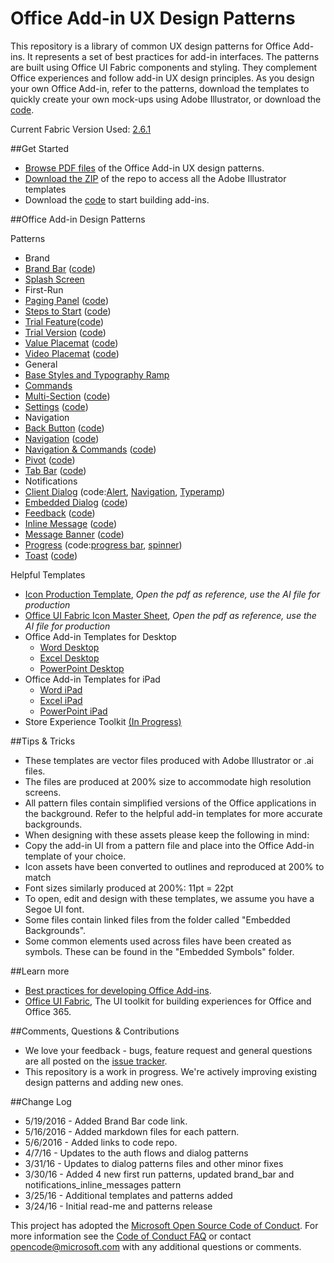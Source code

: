 # Office Add-in UX Design Patterns
This repository is a library of common UX design patterns for Office Add-ins. It represents a set of best practices for add-in interfaces. The patterns are built using Office UI Fabric components and styling. They complement Office experiences and follow add-in UX design principles. As you design your own Office Add-in, refer to the patterns, download the templates to quickly create your own mock-ups using Adobe Illustrator, or download the [code](https://github.com/OfficeDev/Office-Add-in-UX-Design-Patterns-Code "code").

Current Fabric Version Used: [2.6.1](https://github.com/OfficeDev/office-ui-fabric-core/releases/tag/2.6.1)

##Get Started
- [Browse PDF files](https://github.com/OfficeDev/Office-Add-in-Design-Patterns/tree/master/Patterns) of the Office Add-in UX design patterns.
- [Download the ZIP](https://github.com/OfficeDev/Office-Add-in-Design-Patterns/archive/master.zip) of the repo to access all the Adobe Illustrator templates
- Download the [code](https://github.com/OfficeDev/Office-Add-in-UX-Design-Patterns-Code "code") to start building add-ins.

##Office Add-in Design Patterns

Patterns
- Brand
 - [Brand Bar](https://github.com/OfficeDev/Office-Add-in-UX-Design-Patterns/blob/master/Patterns/Brand_Bar.md) ([code](https://github.com/OfficeDev/Office-Add-in-UX-Design-Patterns-Code/tree/master/templates/generic/brand-bar "code"))
 - [Splash Screen](https://github.com/OfficeDev/Office-Add-in-UX-Design-Patterns/blob/master/Patterns/Brand_Splashscreen.md)
- First-Run
 - [Paging Panel](https://github.com/OfficeDev/Office-Add-in-UX-Design-Patterns/blob/master/Patterns/FirstRun_PagingPanel.md) ([code](https://github.com/OfficeDev/Office-Add-in-UX-Design-Patterns-Code/tree/master/templates/first-run/walkthrough "code"))
 - [Steps to Start](https://github.com/OfficeDev/Office-Add-in-UX-Design-Patterns/blob/master/Patterns/FirstRun_StepsToStart.md) ([code](https://github.com/OfficeDev/Office-Add-in-UX-Design-Patterns-Code/tree/master/templates/first-run/instruction-step "code"))
 - [Trial Feature](https://github.com/OfficeDev/Office-Add-in-UX-Design-Patterns/blob/master/Patterns/FirstRun_TrialFeature.md)([code](https://github.com/OfficeDev/Office-Add-in-UX-Design-Patterns-Code/tree/master/templates/first-run/trial-placemat-feature "code"))
 - [Trial Version](https://github.com/OfficeDev/Office-Add-in-UX-Design-Patterns/blob/master/Patterns/FirstRun_TrialVersion.md) ([code](https://github.com/OfficeDev/Office-Add-in-UX-Design-Patterns-Code/tree/master/templates/first-run/trial-placemat "code"))
 - [Value Placemat](https://github.com/OfficeDev/Office-Add-in-UX-Design-Patterns/blob/master/Patterns/FirstRun_ValuePlacemat.md) ([code](https://github.com/OfficeDev/Office-Add-in-UX-Design-Patterns-Code/tree/master/templates/first-run/value-placemat "code"))
 - [Video Placemat](https://github.com/OfficeDev/Office-Add-in-UX-Design-Patterns/blob/master/Patterns/FirstRun_VideoPlacemat.md) ([code](https://github.com/OfficeDev/Office-Add-in-UX-Design-Patterns-Code/tree/master/templates/first-run/video-placemat "code"))
- General
 - [Base Styles and Typography Ramp](https://github.com/OfficeDev/Office-Add-in-Design-Patterns/blob/master/Patterns/Base_styles_typeramp.md)
 - [Commands](https://github.com/OfficeDev/Office-Add-in-UX-Design-Patterns/blob/master/Patterns/Commands.md)
 - [Multi-Section](https://github.com/OfficeDev/Office-Add-in-UX-Design-Patterns/blob/master/Patterns/MultiSection.md) ([code](https://github.com/OfficeDev/Office-Add-in-UX-Design-Patterns-Code/tree/master/templates/settings "code"))
 - [Settings](https://github.com/OfficeDev/Office-Add-in-UX-Design-Patterns/blob/master/Patterns/Settings.md) ([code](https://github.com/OfficeDev/Office-Add-in-UX-Design-Patterns-Code/tree/master/templates/settings "code"))
- Navigation
 - [Back Button](https://github.com/OfficeDev/Office-Add-in-UX-Design-Patterns/blob/master/Patterns/Back_Button.md) ([code](https://github.com/OfficeDev/Office-Add-in-UX-Design-Patterns-Code/tree/master/templates/navigation/back-button "code"))
 - [Navigation](https://github.com/OfficeDev/Office-Add-in-UX-Design-Patterns/blob/master/Patterns/Navigation.md) ([code](https://github.com/OfficeDev/Office-Add-in-UX-Design-Patterns-Code/tree/master/templates/navigation/navigation "code"))
 - [Navigation & Commands](https://github.com/OfficeDev/Office-Add-in-UX-Design-Patterns/blob/master/Patterns/Navigation_%26_Commands.md) ([code](https://github.com/OfficeDev/Office-Add-in-UX-Design-Patterns-Code/tree/master/templates/navigation/navigation-commands "code"))
 - [Pivot](https://github.com/OfficeDev/Office-Add-in-UX-Design-Patterns/blob/master/Patterns/Pivot.md) ([code](https://github.com/OfficeDev/Office-Add-in-UX-Design-Patterns-Code/tree/master/templates/navigation/pivot "code"))
 - [Tab Bar](https://github.com/OfficeDev/Office-Add-in-UX-Design-Patterns/blob/master/Patterns/Tab_Bar.md) ([code](https://github.com/OfficeDev/Office-Add-in-UX-Design-Patterns-Code/tree/master/templates/navigation/tab-bar "code"))
- Notifications
 - [Client Dialog](https://github.com/OfficeDev/Office-Add-in-UX-Design-Patterns/blob/master/Patterns/Client_Dialog.md) (code:[Alert](https://github.com/OfficeDev/Office-Add-in-UX-Design-Patterns-Code/tree/master/templates/dialog/alert "alert"), [Navigation](https://github.com/OfficeDev/Office-Add-in-UX-Design-Patterns-Code/tree/master/templates/dialog/navigation "navigation"), [Typeramp](https://github.com/OfficeDev/Office-Add-in-UX-Design-Patterns-Code/tree/master/templates/dialog/typeramp "typeramp"))
 - [Embedded Dialog](https://github.com/OfficeDev/Office-Add-in-UX-Design-Patterns/blob/master/Patterns/Embedded_Dialog.md) ([code](https://github.com/OfficeDev/Office-Add-in-UX-Design-Patterns-Code/tree/master/templates/notifications/embedded-dialog "code"))
 - [Feedback](https://github.com/OfficeDev/Office-Add-in-UX-Design-Patterns/blob/master/Patterns/Notification_Feedback.md) ([code](https://github.com/OfficeDev/Office-Add-in-UX-Design-Patterns-Code/tree/master/templates/feedback/office-store "code"))
 - [Inline Message](https://github.com/OfficeDev/Office-Add-in-UX-Design-Patterns/blob/master/Patterns/Notification_Inline_Message.md) ([code](https://github.com/OfficeDev/Office-Add-in-UX-Design-Patterns-Code/tree/master/templates/notifications/inline-message "code"))
 - [Message Banner](https://github.com/OfficeDev/Office-Add-in-UX-Design-Patterns/blob/master/Patterns/Notification_MessageBanner.md) ([code](https://github.com/OfficeDev/Office-Add-in-UX-Design-Patterns-Code/tree/master/templates/notifications/message-banner "code"))
 - [Progress](https://github.com/OfficeDev/Office-Add-in-UX-Design-Patterns/blob/master/Patterns/Notification_Progress.md) (code:[progress bar](https://github.com/OfficeDev/Office-Add-in-UX-Design-Patterns-Code/tree/master/templates/notifications/progress-bar "progress bar"), [spinner](https://github.com/OfficeDev/Office-Add-in-UX-Design-Patterns-Code/tree/master/templates/notifications/spinner "spinner"))
 - [Toast](https://github.com/OfficeDev/Office-Add-in-UX-Design-Patterns/blob/master/Patterns/Notification_Toast.md) ([code](https://github.com/OfficeDev/Office-Add-in-UX-Design-Patterns-Code/tree/master/templates/notifications/toast "code"))

















Helpful Templates

* [Icon Production Template](https://github.com/OfficeDev/Office-Add-in-Design-Patterns/blob/master/Helpful%20Templates/Icon_production.pdf), *Open the pdf as reference, use the AI file for production*
* [Office UI Fabric Icon Master Sheet](https://github.com/OfficeDev/Office-Add-in-Design-Patterns/blob/master/Helpful%20Templates/OfficeUIFabric_icon_mastersheet.pdf), *Open the pdf as reference, use the AI file for production*
* Office Add-in Templates for Desktop
  * [Word Desktop](https://github.com/OfficeDev/Office-Add-in-Design-Patterns/blob/master/Helpful%20Templates/AddIn_Template_Word_Desktop_reference.pdf)
  * [Excel Desktop](https://github.com/OfficeDev/Office-Add-in-Design-Patterns/blob/master/Helpful%20Templates/AddIn_Template_Excel_Desktop_reference.pdf)
  * [PowerPoint Desktop](https://github.com/OfficeDev/Office-Add-in-Design-Patterns/blob/master/Helpful%20Templates/AddIn_Template_PowerPoint_Desktop_reference.pdf)
* Office Add-in Templates for iPad
  * [Word iPad](https://github.com/OfficeDev/Office-Add-in-Design-Patterns/blob/master/Helpful%20Templates/AddIn_Template_Word_iPad_reference.pdf)
  * [Excel iPad](https://github.com/OfficeDev/Office-Add-in-Design-Patterns/blob/master/Helpful%20Templates/AddIn_Template_Excel_iPad_reference.pdf)
  * [PowerPoint iPad](https://github.com/OfficeDev/Office-Add-in-Design-Patterns/blob/master/Helpful%20Templates/AddIn_Template_PowerPoint_iPad_reference.pdf)
* Store Experience Toolkit [(In Progress)](https://github.com/OfficeDev/Office-Add-in-UX-Design-Patterns/blob/master/Helpful%20Templates/AddIn_Templates_StoreExperience.md)

##Tips & Tricks
* These templates are vector files produced with Adobe Illustrator or .ai files.
* The files are produced at 200% size to accommodate high resolution screens.
* All pattern files contain simplified versions of the Office applications in the background. Refer to the helpful add-in templates for more accurate backgrounds.
* When designing with these assets please keep the following in mind:
 * Copy the add-in UI from a pattern file and place into the Office Add-in template of your choice.
 * Icon assets have been converted to outlines and reproduced at 200% to match
 * Font sizes similarly produced at 200%: 11pt = 22pt
 * To open, edit and design with these templates, we assume you have a  Segoe UI font.
 * Some files contain linked files from the folder called "Embedded Backgrounds".
 * Some common elements used across files have been created as symbols. These can be found in the "Embedded Symbols" folder.

##Learn more
* [Best practices for developing Office Add-ins](https://msdn.microsoft.com/EN-US/library/office/mt590883.aspx).
* [Office UI Fabric](http://dev.office.com/fabric/), The UI toolkit for building experiences for Office and Office 365.

##Comments, Questions & Contributions
* We love your feedback - bugs, feature request and general questions are all posted on the [issue tracker](https://github.com/OfficeDev/Office-Add-in-Design-Patterns/issues).
* This repository is a work in progress. We're actively improving existing design patterns and adding new ones.

##Change Log
* 5/19/2016 - Added Brand Bar code link.
* 5/16/2016 - Added markdown files for each pattern.
* 5/6/2016 - Added links to code repo.
* 4/7/16 - Updates to the auth flows and dialog patterns
* 3/31/16 - Updates to dialog patterns files and other minor fixes
* 3/30/16 - Added 4 new first run patterns, updated brand_bar and notifications_inline_messages pattern
* 3/25/16 - Additional templates and patterns added
* 3/24/16 - Initial read-me and patterns release

This project has adopted the [Microsoft Open Source Code of Conduct](https://opensource.microsoft.com/codeofconduct/). For more information see the [Code of Conduct FAQ](https://opensource.microsoft.com/codeofconduct/faq/) or contact [opencode@microsoft.com](mailto:opencode@microsoft.com) with any additional questions or comments.
